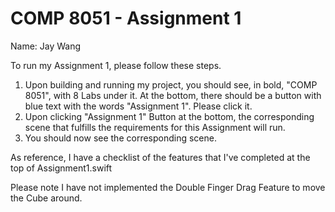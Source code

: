 #  COMP 8051 - Assignment 1 
Name: Jay Wang

To run my Assignment 1, please follow these steps.
1. Upon building and running my project, you should see, in bold, "COMP 8051", with 8 Labs under it. At the bottom, there should be a button with blue text with the words "Assignment 1". Please click it.
2. Upon clicking "Assignment 1" Button at the bottom, the corresponding scene that fulfills the requirements for this Assignment will run.
3. You should now see the corresponding scene.

As reference, I have a checklist of the features that I've completed at the top of Assignment1.swift

Please note I have not implemented the Double Finger Drag Feature to move the Cube around.


